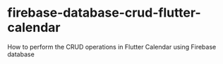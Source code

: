 # firebase-database-crud-flutter-calendar
How to perform the CRUD operations in Flutter Calendar using Firebase database
